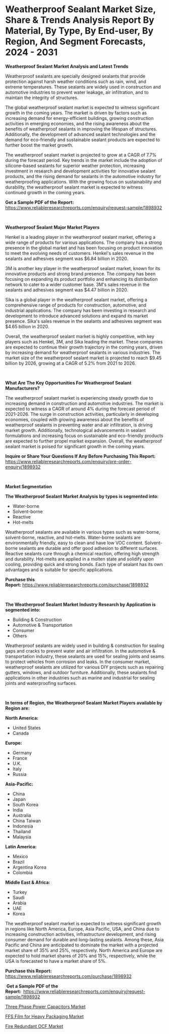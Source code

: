 <p><h1>Weatherproof Sealant Market Size, Share & Trends Analysis Report By Material, By Type, By End-user, By Region, And Segment Forecasts, 2024 - 2031</h1></p><p><strong>Weatherproof Sealant Market Analysis and Latest Trends</strong></p>
<p><p>Weatherproof sealants are specially designed sealants that provide protection against harsh weather conditions such as rain, wind, and extreme temperatures. These sealants are widely used in construction and automotive industries to prevent water leakage, air infiltration, and to maintain the integrity of structures.</p><p>The global weatherproof sealant market is expected to witness significant growth in the coming years. The market is driven by factors such as increasing demand for energy-efficient buildings, growing construction activities in emerging economies, and the rising awareness about the benefits of weatherproof sealants in improving the lifespan of structures. Additionally, the development of advanced sealant technologies and the demand for eco-friendly and sustainable sealant products are expected to further boost the market growth.</p><p>The weatherproof sealant market is projected to grow at a CAGR of 7.7% during the forecast period. Key trends in the market include the adoption of silicone-based sealants for superior weather protection, increasing investment in research and development activities for innovative sealant products, and the rising demand for sealants in the automotive industry for weatherproofing applications. With the growing focus on sustainability and durability, the weatherproof sealant market is expected to witness continued growth in the coming years.</p></p>
<p><strong>Get a Sample PDF of the Report:&nbsp;</strong> <a href="https://www.reliableresearchreports.com/enquiry/request-sample/1898932">https://www.reliableresearchreports.com/enquiry/request-sample/1898932</a></p>
<p>&nbsp;</p>
<p><strong>Weatherproof Sealant Major Market Players</strong></p>
<p><p>Henkel is a leading player in the weatherproof sealant market, offering a wide range of products for various applications. The company has a strong presence in the global market and has been focusing on product innovation to meet the evolving needs of customers. Henkel's sales revenue in the sealants and adhesives segment was $6.84 billion in 2020.</p><p>3M is another key player in the weatherproof sealant market, known for its innovative products and strong brand presence. The company has been focusing on expanding its product portfolio and enhancing its distribution network to cater to a wider customer base. 3M's sales revenue in the sealants and adhesives segment was $4.47 billion in 2020.</p><p>Sika is a global player in the weatherproof sealant market, offering a comprehensive range of products for construction, automotive, and industrial applications. The company has been investing in research and development to introduce advanced solutions and expand its market presence. Sika's sales revenue in the sealants and adhesives segment was $4.65 billion in 2020.</p><p>Overall, the weatherproof sealant market is highly competitive, with key players such as Henkel, 3M, and Sika leading the market. These companies are expected to continue their growth trajectory in the coming years, driven by increasing demand for weatherproof sealants in various industries. The market size of the weatherproof sealant market is projected to reach $9.45 billion by 2026, growing at a CAGR of 5.2% from 2021 to 2026.</p></p>
<p>&nbsp;</p>
<p><strong>What Are The Key Opportunities For Weatherproof Sealant Manufacturers?</strong></p>
<p><p>The weatherproof sealant market is experiencing steady growth due to increasing demand in construction and automotive industries. The market is expected to witness a CAGR of around 4% during the forecast period of 2021-2026. The surge in construction activities, particularly in developing economies, coupled with growing awareness about the benefits of weatherproof sealants in preventing water and air infiltration, is driving market growth. Additionally, technological advancements in sealant formulations and increasing focus on sustainable and eco-friendly products are expected to further propel market expansion. Overall, the weatherproof sealant market is poised for significant growth in the coming years.</p></p>
<p><strong>Inquire or Share Your Questions If Any Before Purchasing This Report:</strong> <a href="https://www.reliableresearchreports.com/enquiry/pre-order-enquiry/1898932">https://www.reliableresearchreports.com/enquiry/pre-order-enquiry/1898932</a></p>
<p>&nbsp;</p>
<p><strong>Market Segmentation</strong></p>
<p><strong>The Weatherproof Sealant Market Analysis by types is segmented into:</strong></p>
<p><ul><li>Water-borne</li><li>Solvent-borne</li><li>Reactive</li><li>Hot-melts</li></ul></p>
<p><p>Weatherproof sealants are available in various types such as water-borne, solvent-borne, reactive, and hot-melts. Water-borne sealants are environmentally friendly, easy to clean and have low VOC content. Solvent-borne sealants are durable and offer good adhesion to different surfaces. Reactive sealants cure through a chemical reaction, offering high strength and durability. Hot-melts are applied in a molten state and solidify upon cooling, providing quick and strong bonds. Each type of sealant has its own advantages and is suitable for specific applications.</p></p>
<p><strong>Purchase this Report:&nbsp;</strong><a href="https://www.reliableresearchreports.com/purchase/1898932">https://www.reliableresearchreports.com/purchase/1898932</a></p>
<p>&nbsp;</p>
<p><strong>The Weatherproof Sealant Market Industry Research by Application is segmented into:</strong></p>
<p><ul><li>Building & Construction</li><li>Automotive & Transportation</li><li>Consumer</li><li>Others</li></ul></p>
<p><p>Weatherproof sealants are widely used in building & construction for sealing gaps and cracks to prevent water and air infiltration. In the automotive & transportation industry, these sealants are used for sealing joints and seams to protect vehicles from corrosion and leaks. In the consumer market, weatherproof sealants are utilized for various DIY projects such as repairing gutters, windows, and outdoor furniture. Additionally, these sealants find applications in other industries such as marine and industrial for sealing joints and waterproofing surfaces.</p></p>
<p>&nbsp;</p>
<p><strong>In terms of Region, the Weatherproof Sealant Market Players available by Region are:</strong></p>
<p>
    <p> <strong> North America: </strong>
        <ul>
            <li>United States</li>
            <li>Canada</li>
        </ul>
        </p> 
    <p> <strong> Europe: </strong>
        <ul>
            <li>Germany</li>
            <li>France</li>
            <li>U.K.</li>
            <li>Italy</li>
            <li>Russia</li>
        </ul>
        </p> 
    <p> <strong> Asia-Pacific: </strong>
        <ul>
            <li>China</li>
            <li>Japan</li>
            <li>South Korea</li>
            <li>India</li>
            <li>Australia</li>
            <li>China Taiwan</li>
            <li>Indonesia</li>
            <li>Thailand</li>
            <li>Malaysia</li>
        </ul>
        </p> 
    <p> <strong> Latin America: </strong>
        <ul>
            <li>Mexico</li>
            <li>Brazil</li>
            <li>Argentina Korea</li>
            <li>Colombia</li>
        </ul>
        </p> 
    <p> <strong> Middle East & Africa: </strong>
        <ul>
            <li>Turkey</li>
            <li>Saudi</li>
            <li>Arabia</li>
            <li>UAE</li>
            <li>Korea</li>
        </ul>
    </p>
    </p>
<p><p>The weatherproof sealant market is expected to witness significant growth in regions like North America, Europe, Asia Pacific, USA, and China due to increasing construction activities, infrastructure development, and rising consumer demand for durable and long-lasting sealants. Among these, Asia Pacific and China are anticipated to dominate the market with a projected market share of 35% and 25%, respectively. North America and Europe are expected to hold market shares of 20% and 15%, respectively, while the USA is forecasted to have a market share of 5%.</p></p>
<p><strong>Purchase this Report: </strong><a href="https://www.reliableresearchreports.com/purchase/1898932">https://www.reliableresearchreports.com/purchase/1898932</a></p>
<p>&nbsp;<strong>Get a Sample PDF of the Report:&nbsp;&nbsp;</strong><a href="https://www.reliableresearchreports.com/enquiry/request-sample/1898932">https://www.reliableresearchreports.com/enquiry/request-sample/1898932</a></p>
<p><strong></strong></p>
<p><p><a href="https://view.publitas.com/reportprime-1/three-phase-power-capacitors-market-size-furnishes-valuable-information-encompassing-market-share-market-trends-and-projections-spanning-from-2024-to-2031/">Three Phase Power Capacitors Market</a></p><p><a href="https://view.publitas.com/reportprime-1/ffs-film-for-heavy-packaging-market-size-growing-and-forecasted-for-period-from-2023-2030-and-provides-complete-market-analysis-of-this-market/">FFS Film for Heavy Packaging Market</a></p><p><a href="https://view.publitas.com/reportprime-1/fire-redundant-ocf-market-a-comprehensive-report-of-its-market-share-growth-trends-2023-2030/">Fire Redundant OCF Market</a></p></p>